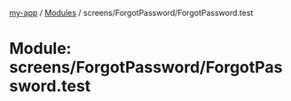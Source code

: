 [my-app](../README.md) / [Modules](../modules.md) / screens/ForgotPassword/ForgotPassword.test

# Module: screens/ForgotPassword/ForgotPassword.test

